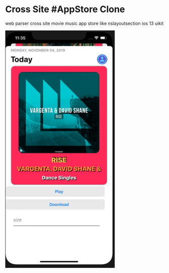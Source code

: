 # Cross Site #AppStore Clone
web parser cross site movie music app store like nslayoutsection ios 13 uikit

![Alt text](https://github.com/klenx/CrossSiteAppStoreClone/blob/master/Screen%20Shot1.png?raw=true "Screenshot")
